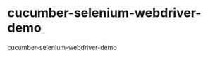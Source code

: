 cucumber-selenium-webdriver-demo
================================

cucumber-selenium-webdriver-demo
